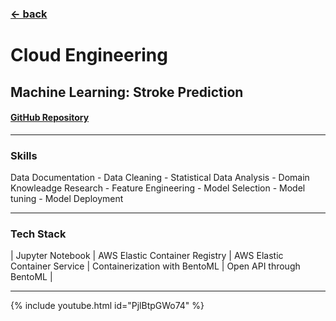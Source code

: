 ### [&larr; back](https://gregorywmorris.github.io/)
# Cloud Engineering
## Machine Learning: Stroke Prediction 

#### [GitHub Repository](https://github.com/gregorywmorris/MLZoom2022/tree/main/midterm)

---
### Skills 

Data Documentation - Data Cleaning - Statistical Data Analysis - Domain Knowleadge Research - Feature Engineering - Model Selection - Model tuning - Model Deployment

---
### Tech Stack

| Jupyter Notebook | AWS Elastic Container Registry | AWS Elastic Container Service | Containerization with BentoML | Open API through BentoML |

---
{% include youtube.html id="PjlBtpGWo74" %}

